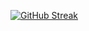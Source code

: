 <span align=center>[![GitHub Streak](https://github-readme-streak-stats.herokuapp.com/?user=Hagane3)](https://git.io/streak-stats)</span>
